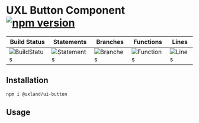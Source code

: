 # UXL Button Component [![npm version](https://badge.fury.io/js/%40uxland%2Fui-button.svg)](https://badge.fury.io/js/%40uxland%2Fui-button)

| Build Status                                    | Statements                                    | Branches                                  | Functions                                   | Lines                               |
| ----------------------------------------------- | --------------------------------------------- | ----------------------------------------- | ------------------------------------------- | ----------------------------------- |
| ![BuildStatus](#buildstatus# 'Building Status') | ![Statements](#statements# 'Make me better!') | ![Branches](#branches# 'Make me better!') | ![Functions](#functions# 'Make me better!') | ![Lines](#lines# 'Make me better!') |

## Installation

`npm i @uxland/ui-button`

## Usage
